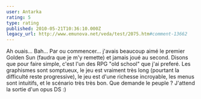 ```yaml
---
user: Antarka
rating: 5
type: rating
published: 2010-05-21T10:36:10.000Z
legacy_url: http://www.emunova.net/veda/test/2075.htm#comment-13662
---
```

Ah ouais...
Bah... Par ou commencer... j'avais beaucoup aimé le premier Golden Sun (faudra que je m'y remette) et jamais joué au second. Disons que pour faire simple, c'est l'un des RPG "old school" que j'ai preferé. Les graphismes sont somptueux, le jeu est vraiment très long (pourtant la difficulté reste progressive), le jeu est d'une richesse incroyable, les menus sont intuitifs, et le scénario très très bon.
Que demande le peuple ? J'attend la sortie d'un opus DS :)